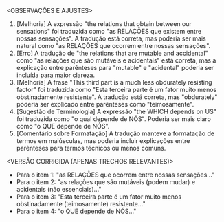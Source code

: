 <OBSERVAÇÕES E AJUSTES>
1. [Melhoria] A expressão "the relations that obtain between our sensations" foi traduzida como "as RELAÇÕES que existem entre nossas sensações". A tradução está correta, mas poderia ser mais natural como "as RELAÇÕES que ocorrem entre nossas sensações".
2. [Erro] A tradução de "the relations that are mutable and accidental" como "as relações que são mutáveis e acidentais" está correta, mas a explicação entre parênteses para "mutable" e "acidental" poderia ser incluída para maior clareza.
3. [Melhoria] A frase "This third part is a much less obdurately resisting factor" foi traduzida como "Esta terceira parte é um fator muito menos obstinadamente resistente". A tradução está correta, mas "obdurately" poderia ser explicado entre parênteses como "teimosamente".
4. [Sugestão de Terminologia] A expressão "the WHICH depends on US" foi traduzida como "o qual depende de NÓS". Poderia ser mais claro como "o QUE depende de NÓS".
5. [Comentário sobre Formatação] A tradução manteve a formatação de termos em maiúsculas, mas poderia incluir explicações entre parênteses para termos técnicos ou menos comuns.

<VERSÃO CORRIGIDA (APENAS TRECHOS RELEVANTES)>
- Para o item 1: "as RELAÇÕES que ocorrem entre nossas sensações..."
- Para o item 2: "as relações que são mutáveis (podem mudar) e acidentais (não essenciais)..."
- Para o item 3: "Esta terceira parte é um fator muito menos obstinadamente (teimosamente) resistente..."
- Para o item 4: "o QUE depende de NÓS..."